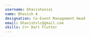 ```yaml
---
username: bhavishassai
name: Bhavish A
designation: Co-Event Management Head
email: bhavishslc@gmail.com
skills: C++ Dart Flutter
---
```

